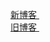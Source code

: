 

   [ 新博客 ]( https://zhoushaoting.com/ )    <br/>
   [ 旧博客 ]( https://www.cnblogs.com/shaoting/ )    <br/>
